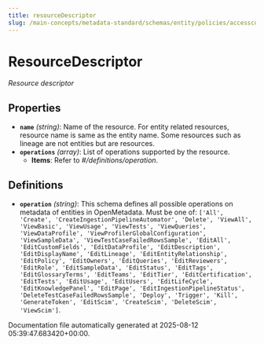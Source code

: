 ```yaml
---
title: resourceDescriptor
slug: /main-concepts/metadata-standard/schemas/entity/policies/accesscontrol/resourcedescriptor
---
```


# ResourceDescriptor

*Resource descriptor*

## Properties

- **`name`** *(string)*: Name of the resource. For entity related resources, resource name is same as the entity name. Some resources such as lineage are not entities but are resources.
- **`operations`** *(array)*: List of operations supported by the resource.
  - **Items**: Refer to *#/definitions/operation*.
## Definitions

- **`operation`** *(string)*: This schema defines all possible operations on metadata of entities in OpenMetadata. Must be one of: `['All', 'Create', 'CreateIngestionPipelineAutomator', 'Delete', 'ViewAll', 'ViewBasic', 'ViewUsage', 'ViewTests', 'ViewQueries', 'ViewDataProfile', 'ViewProfilerGlobalConfiguration', 'ViewSampleData', 'ViewTestCaseFailedRowsSample', 'EditAll', 'EditCustomFields', 'EditDataProfile', 'EditDescription', 'EditDisplayName', 'EditLineage', 'EditEntityRelationship', 'EditPolicy', 'EditOwners', 'EditQueries', 'EditReviewers', 'EditRole', 'EditSampleData', 'EditStatus', 'EditTags', 'EditGlossaryTerms', 'EditTeams', 'EditTier', 'EditCertification', 'EditTests', 'EditUsage', 'EditUsers', 'EditLifeCycle', 'EditKnowledgePanel', 'EditPage', 'EditIngestionPipelineStatus', 'DeleteTestCaseFailedRowsSample', 'Deploy', 'Trigger', 'Kill', 'GenerateToken', 'EditScim', 'CreateScim', 'DeleteScim', 'ViewScim']`.


Documentation file automatically generated at 2025-08-12 05:39:47.683420+00:00.
